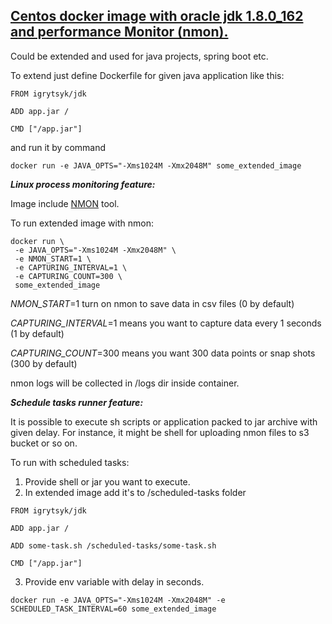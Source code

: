 ## [Centos docker image with oracle jdk 1.8.0_162 and performance Monitor (nmon).](https://hub.docker.com/r/igrytsyk/jdk1.8_nmon/)

Could be extended and used for java projects, spring boot etc.

To extend just define Dockerfile for given java application like this:

```
FROM igrytsyk/jdk

ADD app.jar /

CMD ["/app.jar"]
```


and run it by command

```
docker run -e JAVA_OPTS="-Xms1024M -Xmx2048M" some_extended_image
```

***Linux process monitoring feature:***

Image include [NMON](http://nmon.sourceforge.net/pmwiki.php) tool.

To run extended image with nmon:
```
docker run \
 -e JAVA_OPTS="-Xms1024M -Xmx2048M" \
 -e NMON_START=1 \
 -e CAPTURING_INTERVAL=1 \
 -e CAPTURING_COUNT=300 \
 some_extended_image
``` 
*NMON_START*=1 turn on nmon to save data in csv files (0 by default)

*CAPTURING_INTERVAL*=1 means you want to capture data every 1 seconds (1 by default)
 
*CAPTURING_COUNT*=300 means you want 300 data points or snap shots (300 by default)

nmon logs will be collected in /logs dir inside container.

***Schedule tasks runner feature:***

It is possible to execute sh scripts or application packed to jar archive with given delay.
For instance, it might be shell for uploading nmon files to s3 bucket or so on.

To run with scheduled tasks:
1. Provide shell or jar you want to execute. 
2. In extended image add it's to /scheduled-tasks folder
```
FROM igrytsyk/jdk

ADD app.jar /

ADD some-task.sh /scheduled-tasks/some-task.sh

CMD ["/app.jar"]
```


3. Provide env variable with delay in seconds.

```
docker run -e JAVA_OPTS="-Xms1024M -Xmx2048M" -e SCHEDULED_TASK_INTERVAL=60 some_extended_image
```
